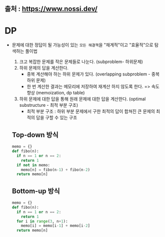 출처 : https://www.nossi.dev/
------
# DP
- 문제에 대한 정답이 될 가능성이 있는 `모든 해결책`을 "채계적"이고 "효율적"으로 탐색하는 풀이법
  1. 크고 복잡한 문제를 작은 문제들로 나눈다. (subproblem- 하위문제)
  2. 하위 문제의 답을 계산한다.
     - 중복 계산해야 하는 하위 문제가 있다. (overlapping subproblem - 중복 하위 문제)
     - 한 번 계산한 결과는 메모리에 저장하여 재계산 하지 않도록 한다. => 속도 향상 (memoization, dp table)
  3. 하위 문제에 대한 답을 통해 원래 문제에 대한 답을 계산한다. (optimal substructure - 최적 부분 구조)
     - 최적 부분 구조 : 하위 부분 문제에서 구한 최적의 답이 합쳐진 큰 문제의 최적의 답을 구할 수 있는 구조

  ## Top-down 방식
  ```python
  memo = {}
  def fibo(n):
    if n == 1 or n == 2:
      return 1
    if not in memo:
      memo[n] = fibo(n-1) + fibo(n-2)
    return memo[n]
  ```

  ## Bottom-up 방식
  ```python
  memo = {}
  def fibo(n):
    if n == 1 or n == 2:
      return 1
    for i in range(3, n+1):
      memo[i] = memo[i-1] + memo[i-2]
    return memo[n]
  ```





 
